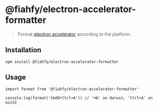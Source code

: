 # @fiahfy/electron-accelerator-formatter

> Format [electron accelerator](https://electronjs.org/docs/api/accelerator) according to the platform.

## Installation
```
npm install @fiahfy/electron-accelerator-formatter
```

## Usage
```
import format from '@fiahfy/electron-accelerator-formatter'

console.log(format('CmdOrCtrl+A')) // '⌘A' on darwin, 'Ctrl+A' on win32
```
